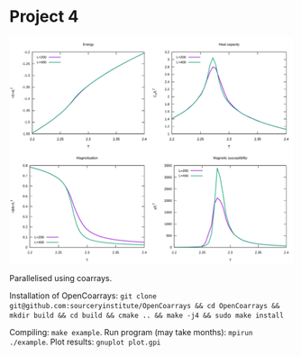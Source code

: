# Project 4

![plot](fig.svg)

Parallelised using coarrays.

Installation of OpenCoarrays: `git clone git@github.com:sourceryinstitute/OpenCoarrays && cd OpenCoarrays && mkdir build && cd build && cmake .. && make -j4 && sudo make install`

Compiling: `make example`.
Run program (may take months): `mpirun ./example`.
Plot results: `gnuplot plot.gpi`
